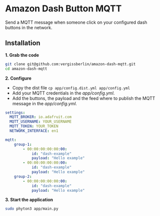 # Amazon Dash Button MQTT

Send a MQTT message when someone click on your configured dash buttons in the network.

## Installation

**1. Grab the code**
```bash
git clone git@github.com:vergissberlin/amazon-dash-mqtt.git
cd amazon-dash-mqtt
```

**2. Configure**
- Copy the dist file ``cp app/config.dist.yml app/config.yml``
- Add your MQTT credentials in the *app/config.yml*.
- Add the buttons, the payload and the feed where to publish the MQTT message in the *app/config.yml*.

```yml
settings:
  MQTT_BROKER: io.adafruit.com
  MQTT_USERNAME: YOUR_USERNAME
  MQTT_TOKEN: YOUR_TOKEN
  NETWORK_INTERFACE: en1    

mqtt: 
    group-1:
        - 00:00:00:00:00:00:
            id: "dash-example"
            payload: "Hello example"
        - 00:00:00:00:00:00:
            id: "dash-example"
            payload: "Hello example"
    group-2:
        - 00:00:00:00:00:00:
            id: "dash-example"
            payload: "Hello example"

```


**3. Start the application**
```bash
sudo phyton3 app/main.py
```
